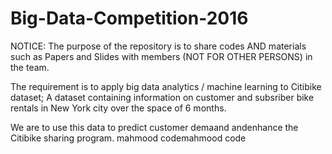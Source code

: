 # Big-Data-Competition-2016
NOTICE: The purpose of the repository is to share codes AND materials such as Papers and Slides with members (NOT FOR OTHER PERSONS) in the team.

The requirement is to apply big data analytics / machine learning to Citibike dataset; A dataset containing information on customer and subsriber bike rentals in New York city over the space of 6 months. 

We are to use this data to predict customer demaand andenhance the Citibike sharing program.
mahmood codemahmood code
